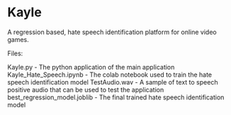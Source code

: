# Kayle
A regression based, hate speech identification platform for online video games.


Files:

Kayle.py                     - The python application of the main application
Kayle_Hate_Speech.ipynb      - The colab notebook used to train the hate speech identification model
TestAudio.wav                - A sample of text to speech positive audio that can be used to test the application
best_regression_model.joblib - The final trained hate speech identification model
